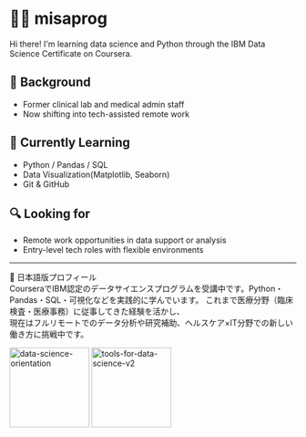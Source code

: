 # 👩‍💻 misaprog

Hi there! I'm learning data science and Python through the IBM Data Science Certificate on Coursera.

## 🧪 Background  
- Former clinical lab and medical admin staff  
- Now shifting into tech-assisted remote work

## 📘 Currently Learning  
- Python / Pandas / SQL  
- Data Visualization(Matplotlib, Seaborn)  
- Git & GitHub

## 🔍 Looking for  
- Remote work opportunities in data support or analysis  
- Entry-level tech roles with flexible environments

---

🌱 日本語版プロフィール  
CourseraでIBM認定のデータサイエンスプログラムを受講中です。Python・Pandas・SQL・可視化などを実践的に学んでいます。 
これまで医療分野（臨床検査・医療事務）に従事してきた経験を活かし、  
現在はフルリモートでのデータ分析や研究補助、ヘルスケア×IT分野での新しい働き方に挑戦中です。

<img width="140" height="140" alt="data-science-orientation" src="https://github.com/user-attachments/assets/901928ca-f9fe-48f2-bc1b-0bb9aaf218b4" />
<img width="140" height="140" alt="tools-for-data-science-v2" src="https://github.com/user-attachments/assets/c2ef2532-bbc9-4692-a174-7c588557f982" />

